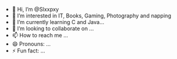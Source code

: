 - 👋 Hi, I’m @Slxxpxy
- 👀 I’m interested in IT, Books, Gaming, Photography and napping
- 🌱 I’m currently learning C and Java...
- 💞️ I’m looking to collaborate on ...
- 📫 How to reach me ...
- 😄 Pronouns: ...
- ⚡ Fun fact: ...

<!---
Slxxpxy/Slxxpxy is a ✨ special ✨ repository because its `README.md` (this file) appears on your GitHub profile.
You can click the Preview link to take a look at your changes.
--->
